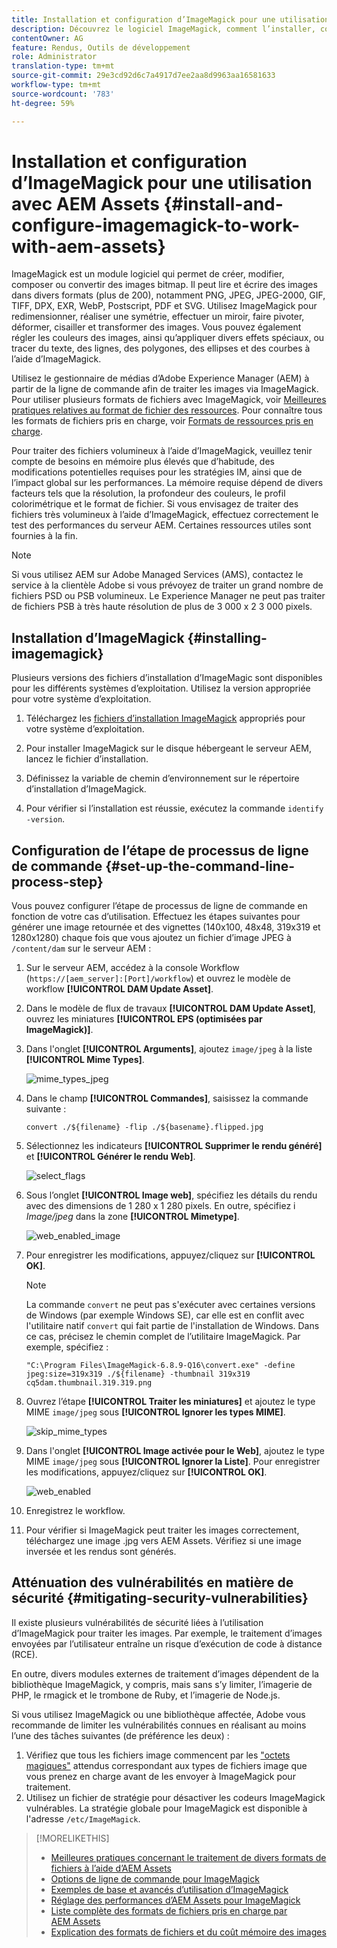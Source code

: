 ```yaml
---
title: Installation et configuration d’ImageMagick pour une utilisation avec AEM Assets
description: Découvrez le logiciel ImageMagick, comment l’installer, configurer l’étape de processus de ligne de commande et l’utiliser pour modifier, composer et générer des miniatures à partir d’images.
contentOwner: AG
feature: Rendus, Outils de développement
role: Administrator
translation-type: tm+mt
source-git-commit: 29e3cd92d6c7a4917d7ee2aa8d9963aa16581633
workflow-type: tm+mt
source-wordcount: '783'
ht-degree: 59%

---
```



# Installation et configuration d’ImageMagick pour une utilisation avec AEM Assets {#install-and-configure-imagemagick-to-work-with-aem-assets}

ImageMagick est un module logiciel qui permet de créer, modifier, composer ou convertir des images bitmap. Il peut lire et écrire des images dans divers formats (plus de 200), notamment PNG, JPEG, JPEG-2000, GIF, TIFF, DPX, EXR, WebP, Postscript, PDF et SVG. Utilisez ImageMagick pour redimensionner, réaliser une symétrie, effectuer un miroir, faire pivoter, déformer, cisailler et transformer des images. Vous pouvez également régler les couleurs des images, ainsi qu’appliquer divers effets spéciaux, ou tracer du texte, des lignes, des polygones, des ellipses et des courbes à l’aide d’ImageMagick.

Utilisez le gestionnaire de médias d’Adobe Experience Manager (AEM) à partir de la ligne de commande afin de traiter les images via ImageMagick. Pour utiliser plusieurs formats de fichiers avec ImageMagick, voir [Meilleures pratiques relatives au format de fichier des ressources](assets-file-format-best-practices.md). Pour connaître tous les formats de fichiers pris en charge, voir [Formats de ressources pris en charge](assets-formats.md).

Pour traiter des fichiers volumineux à l’aide d’ImageMagick, veuillez tenir compte de besoins en mémoire plus élevés que d’habitude, des modifications potentielles requises pour les stratégies IM, ainsi que de l’impact global sur les performances. La mémoire requise dépend de divers facteurs tels que la résolution, la profondeur des couleurs, le profil colorimétrique et le format de fichier. Si vous envisagez de traiter des fichiers très volumineux à l’aide d’ImageMagick, effectuez correctement le test des performances du serveur AEM. Certaines ressources utiles sont fournies à la fin.

>[!NOTE]
>
>Si vous utilisez AEM sur Adobe Managed Services (AMS), contactez le service à la clientèle Adobe si vous prévoyez de traiter un grand nombre de fichiers PSD ou PSB volumineux. Le Experience Manager ne peut pas traiter de fichiers PSB à très haute résolution de plus de 3 000 x 2 3 000 pixels.

## Installation d’ImageMagick {#installing-imagemagick}

Plusieurs versions des fichiers d’installation d’ImageMagic sont disponibles pour les différents systèmes d’exploitation. Utilisez la version appropriée pour votre système d’exploitation.

1. Téléchargez les [fichiers d’installation ImageMagick](https://www.imagemagick.org/script/download.php) appropriés pour votre système d’exploitation.
1. Pour installer ImageMagick sur le disque hébergeant le serveur AEM, lancez le fichier d’installation.

1. Définissez la variable de chemin d’environnement sur le répertoire d’installation d’ImageMagick.
1. Pour vérifier si l’installation est réussie, exécutez la commande `identify -version`.

## Configuration de l’étape de processus de ligne de commande {#set-up-the-command-line-process-step}

Vous pouvez configurer l’étape de processus de ligne de commande en fonction de votre cas d’utilisation. Effectuez les étapes suivantes pour générer une image retournée et des vignettes (140x100, 48x48, 319x319 et 1280x1280) chaque fois que vous ajoutez un fichier d’image JPEG à `/content/dam` sur le serveur AEM :

1. Sur le serveur AEM, accédez à la console Workflow (`https://[aem_server]:[Port]/workflow`) et ouvrez le modèle de workflow **[!UICONTROL DAM Update Asset]**.
1. Dans le modèle de flux de travaux **[!UICONTROL DAM Update Asset]**, ouvrez les miniatures **[!UICONTROL EPS (optimisées par ImageMagick)]**.
1. Dans l&#39;onglet **[!UICONTROL Arguments]**, ajoutez `image/jpeg` à la liste **[!UICONTROL Mime Types]**.

   ![mime_types_jpeg](assets/mime_types_jpeg.png)

1. Dans le champ **[!UICONTROL Commandes]**, saisissez la commande suivante :

   `convert ./${filename} -flip ./${basename}.flipped.jpg`

1. Sélectionnez les indicateurs **[!UICONTROL Supprimer le rendu généré]** et **[!UICONTROL Générer le rendu Web]**.

   ![select_flags](assets/select_flags.png)

1. Sous l’onglet **[!UICONTROL Image web]**, spécifiez les détails du rendu avec des dimensions de 1 280 x 1 280 pixels. En outre, spécifiez i *Image/jpeg* dans la zone **[!UICONTROL Mimetype]**.

   ![web_enabled_image](assets/web_enabled_image.png)

1. Pour enregistrer les modifications, appuyez/cliquez sur **[!UICONTROL OK]**.

   >[!NOTE]
   >
   >La commande `convert` ne peut pas s&#39;exécuter avec certaines versions de Windows (par exemple Windows SE), car elle est en conflit avec l&#39;utilitaire natif `convert` qui fait partie de l&#39;installation de Windows. Dans ce cas, précisez le chemin complet de l’utilitaire ImageMagick. Par exemple, spécifiez :
   >
   >`"C:\Program Files\ImageMagick-6.8.9-Q16\convert.exe" -define jpeg:size=319x319 ./${filename} -thumbnail 319x319 cq5dam.thumbnail.319.319.png`

1. Ouvrez l’étape **[!UICONTROL Traiter les miniatures]** et ajoutez le type MIME `image/jpeg` sous **[!UICONTROL Ignorer les types MIME]**.

   ![skip_mime_types](assets/skip_mime_types.png)

1. Dans l&#39;onglet **[!UICONTROL Image activée pour le Web]**, ajoutez le type MIME `image/jpeg` sous **[!UICONTROL Ignorer la Liste]**. Pour enregistrer les modifications, appuyez/cliquez sur **[!UICONTROL OK]**.

   ![web_enabled](assets/web_enabled.png)

1. Enregistrez le workflow.
1. Pour vérifier si ImageMagick peut traiter les images correctement, téléchargez une image .jpg vers AEM Assets. Vérifiez si une image inversée et les rendus sont générés.

## Atténuation des vulnérabilités en matière de sécurité {#mitigating-security-vulnerabilities}

Il existe plusieurs vulnérabilités de sécurité liées à l’utilisation d’ImageMagick pour traiter les images. Par exemple, le traitement d’images envoyées par l’utilisateur entraîne un risque d’exécution de code à distance (RCE).

En outre, divers modules externes de traitement d’images dépendent de la bibliothèque ImageMagick, y compris, mais sans s’y limiter, l’imagerie de PHP, le rmagick et le trombone de Ruby, et l’imagerie de Node.js.

Si vous utilisez ImageMagick ou une bibliothèque affectée, Adobe vous recommande de limiter les vulnérabilités connues en réalisant au moins l’une des tâches suivantes (de préférence les deux) :

1. Vérifiez que tous les fichiers image commencent par les [ &quot;octets magiques&quot;](https://en.wikipedia.org/wiki/List_of_file_signatures) attendus correspondant aux types de fichiers image que vous prenez en charge avant de les envoyer à ImageMagick pour traitement.
1. Utilisez un fichier de stratégie pour désactiver les codeurs ImageMagick vulnérables. La stratégie globale pour ImageMagick est disponible à l&#39;adresse `/etc/ImageMagick`.

>[!MORELIKETHIS]
>
>* [Meilleures pratiques concernant le traitement de divers formats de fichiers à l’aide d’AEM Assets](assets-file-format-best-practices.md)
>* [Options de ligne de commande pour ImageMagick](https://www.imagemagick.org/script/command-line-options.php)
>* [Exemples de base et avancés d’utilisation d’ImageMagick](https://www.imagemagick.org/Usage/)
>* [Réglage des performances d’AEM Assets pour ImageMagick](performance-tuning-guidelines.md)
>* [Liste complète des formats de fichiers pris en charge par AEM Assets](assets-formats.md)
>* [Explication des formats de fichiers et du coût mémoire des images](https://www.scantips.com/basics1d.html)


